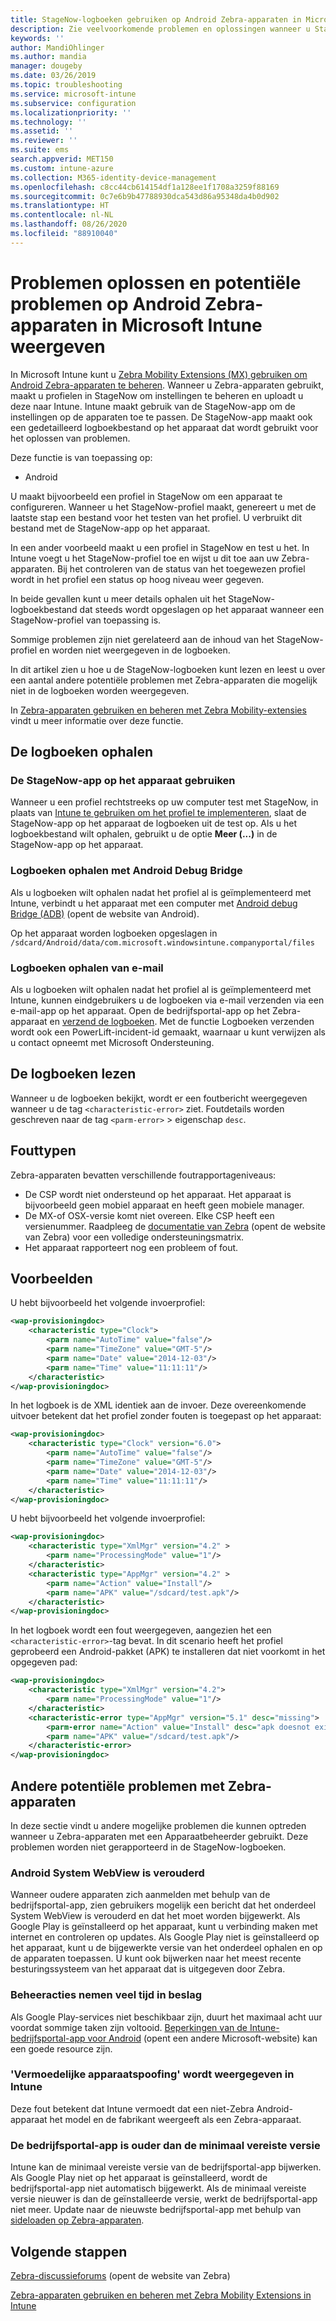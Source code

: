 ```yaml
---
title: StageNow-logboeken gebruiken op Android Zebra-apparaten in Microsoft Intune - Azure | Microsoft Docs
description: Zie veelvoorkomende problemen en oplossingen wanneer u StageNow op Android-apparaten gebruikt met Microsoft Intune. U krijgt ook meer informatie over het ophalen van logboeken en voorbeelden van hoe u de logboeken controleert op succes of fouten.
keywords: ''
author: MandiOhlinger
ms.author: mandia
manager: dougeby
ms.date: 03/26/2019
ms.topic: troubleshooting
ms.service: microsoft-intune
ms.subservice: configuration
ms.localizationpriority: ''
ms.technology: ''
ms.assetid: ''
ms.reviewer: ''
ms.suite: ems
search.appverid: MET150
ms.custom: intune-azure
ms.collection: M365-identity-device-management
ms.openlocfilehash: c8cc44cb614154df1a128ee1f1708a3259f88169
ms.sourcegitcommit: 0c7e6b9b47788930dca543d86a95348da4b0d902
ms.translationtype: HT
ms.contentlocale: nl-NL
ms.lasthandoff: 08/26/2020
ms.locfileid: "88910040"
---
```

# <a name="troubleshoot-and-see-potential-issues-on-android-zebra-devices-in-microsoft-intune"></a>Problemen oplossen en potentiële problemen op Android Zebra-apparaten in Microsoft Intune weergeven



In Microsoft Intune kunt u [Zebra Mobility Extensions (MX) gebruiken om Android Zebra-apparaten te beheren](android-zebra-mx-overview.md). Wanneer u Zebra-apparaten gebruikt, maakt u profielen in StageNow om instellingen te beheren en uploadt u deze naar Intune. Intune maakt gebruik van de StageNow-app om de instellingen op de apparaten toe te passen. De StageNow-app maakt ook een gedetailleerd logboekbestand op het apparaat dat wordt gebruikt voor het oplossen van problemen.

Deze functie is van toepassing op:

- Android

U maakt bijvoorbeeld een profiel in StageNow om een apparaat te configureren. Wanneer u het StageNow-profiel maakt, genereert u met de laatste stap een bestand voor het testen van het profiel. U verbruikt dit bestand met de StageNow-app op het apparaat.

In een ander voorbeeld maakt u een profiel in StageNow en test u het. In Intune voegt u het StageNow-profiel toe en wijst u dit toe aan uw Zebra-apparaten. Bij het controleren van de status van het toegewezen profiel wordt in het profiel een status op hoog niveau weer gegeven.

In beide gevallen kunt u meer details ophalen uit het StageNow-logboekbestand dat steeds wordt opgeslagen op het apparaat wanneer een StageNow-profiel van toepassing is.

Sommige problemen zijn niet gerelateerd aan de inhoud van het StageNow-profiel en worden niet weergegeven in de logboeken.

In dit artikel zien u hoe u de StageNow-logboeken kunt lezen en leest u over een aantal andere potentiële problemen met Zebra-apparaten die mogelijk niet in de logboeken worden weergegeven.

In [Zebra-apparaten gebruiken en beheren met Zebra Mobility-extensies](android-zebra-mx-overview.md) vindt u meer informatie over deze functie.

## <a name="get-the-logs"></a>De logboeken ophalen

### <a name="use-the-stagenow-app-on-the-device"></a>De StageNow-app op het apparaat gebruiken
Wanneer u een profiel rechtstreeks op uw computer test met StageNow, in plaats van [Intune te gebruiken om het profiel te implementeren](android-zebra-mx-overview.md#step-4-create-a-device-management-profile-in-stagenow), slaat de StageNow-app op het apparaat de logboeken uit de test op. Als u het logboekbestand wilt ophalen, gebruikt u de optie **Meer (...)** in de StageNow-app op het apparaat.

### <a name="get-logs-using-android-debug-bridge"></a>Logboeken ophalen met Android Debug Bridge
Als u logboeken wilt ophalen nadat het profiel al is geïmplementeerd met Intune, verbindt u het apparaat met een computer met [Android debug Bridge (ADB)](https://developer.android.com/studio/command-line/adb) (opent de website van Android).

Op het apparaat worden logboeken opgeslagen in `/sdcard/Android/data/com.microsoft.windowsintune.companyportal/files`

### <a name="get-logs-from-email"></a>Logboeken ophalen van e-mail
Als u logboeken wilt ophalen nadat het profiel al is geïmplementeerd met Intune, kunnen eindgebruikers u de logboeken via e-mail verzenden via een e-mail-app op het apparaat. Open de bedrijfsportal-app op het Zebra-apparaat en [verzend de logboeken](../user-help/send-logs-to-your-it-admin-by-email-android.md). Met de functie Logboeken verzenden wordt ook een PowerLift-incident-id gemaakt, waarnaar u kunt verwijzen als u contact opneemt met Microsoft Ondersteuning.

## <a name="read-the-logs"></a>De logboeken lezen

Wanneer u de logboeken bekijkt, wordt er een foutbericht weergegeven wanneer u de tag `<characteristic-error>` ziet. Foutdetails worden geschreven naar de tag `<parm-error>` > eigenschap `desc`.

## <a name="error-types"></a>Fouttypen

Zebra-apparaten bevatten verschillende foutrapportageniveaus:

- De CSP wordt niet ondersteund op het apparaat. Het apparaat is bijvoorbeeld geen mobiel apparaat en heeft geen mobiele manager.
- De MX-of OSX-versie komt niet overeen. Elke CSP heeft een versienummer. Raadpleeg de [documentatie van Zebra](http://techdocs.zebra.com/mx/) (opent de website van Zebra) voor een volledige ondersteuningsmatrix.
- Het apparaat rapporteert nog een probleem of fout.

## <a name="examples"></a>Voorbeelden

U hebt bijvoorbeeld het volgende invoerprofiel:

```xml
<wap-provisioningdoc>
    <characteristic type="Clock">
        <parm name="AutoTime" value="false"/>
        <parm name="TimeZone" value="GMT-5"/>
        <parm name="Date" value="2014-12-03"/>
        <parm name="Time" value="11:11:11"/>
    </characteristic>
</wap-provisioningdoc>
```

In het logboek is de XML identiek aan de invoer. Deze overeenkomende uitvoer betekent dat het profiel zonder fouten is toegepast op het apparaat:

```xml
<wap-provisioningdoc>
    <characteristic type="Clock" version="6.0">
        <parm name="AutoTime" value="false"/>
        <parm name="TimeZone" value="GMT-5"/>
        <parm name="Date" value="2014-12-03"/>
        <parm name="Time" value="11:11:11"/>
    </characteristic>
</wap-provisioningdoc>
```

U hebt bijvoorbeeld het volgende invoerprofiel:

```xml
<wap-provisioningdoc>
    <characteristic type="XmlMgr" version="4.2" >
        <parm name="ProcessingMode" value="1"/>
    </characteristic>
    <characteristic type="AppMgr" version="4.2" >
        <parm name="Action" value="Install"/>
        <parm name="APK" value="/sdcard/test.apk"/>
    </characteristic>
</wap-provisioningdoc>
```

In het logboek wordt een fout weergegeven, aangezien het een `<characteristic-error>`-tag bevat. In dit scenario heeft het profiel geprobeerd een Android-pakket (APK) te installeren dat niet voorkomt in het opgegeven pad:

```xml
<wap-provisioningdoc>
    <characteristic type="XmlMgr" version="4.2">
        <parm name="ProcessingMode" value="1"/>
    </characteristic>
    <characteristic-error type="AppMgr" version="5.1" desc="missing">
        <parm-error name="Action" value="Install" desc="apk doesnot exist in the path"/>
        <parm name="APK" value="/sdcard/test.apk"/>
    </characteristic-error>
</wap-provisioningdoc>
```

## <a name="other-potential-issues-with-zebra-devices"></a>Andere potentiële problemen met Zebra-apparaten

In deze sectie vindt u andere mogelijke problemen die kunnen optreden wanneer u Zebra-apparaten met een Apparaatbeheerder gebruikt. Deze problemen worden niet gerapporteerd in de StageNow-logboeken.

### <a name="android-system-webview-is-out-of-date"></a>Android System WebView is verouderd

Wanneer oudere apparaten zich aanmelden met behulp van de bedrijfsportal-app, zien gebruikers mogelijk een bericht dat het onderdeel System WebView is verouderd en dat het moet worden bijgewerkt. Als Google Play is geïnstalleerd op het apparaat, kunt u verbinding maken met internet en controleren op updates. Als Google Play niet is geïnstalleerd op het apparaat, kunt u de bijgewerkte versie van het onderdeel ophalen en op de apparaten toepassen. U kunt ook bijwerken naar het meest recente besturingssysteem van het apparaat dat is uitgegeven door Zebra.

### <a name="management-actions-take-a-long-time"></a>Beheeracties nemen veel tijd in beslag

Als Google Play-services niet beschikbaar zijn, duurt het maximaal acht uur voordat sommige taken zijn voltooid. [Beperkingen van de Intune-bedrijfsportal-app voor Android](https://support.microsoft.com/help/3211588/limitations-of-intune-company-portal-app-for-android-in-china) (opent een andere Microsoft-website) kan een goede resource zijn.

### <a name="device-spoofing-suspected-shows-in-intune"></a>'Vermoedelijke apparaatspoofing' wordt weergegeven in Intune

Deze fout betekent dat Intune vermoedt dat een niet-Zebra Android-apparaat het model en de fabrikant weergeeft als een Zebra-apparaat.

### <a name="company-portal-app-is-older-than-minimum-required-version"></a>De bedrijfsportal-app is ouder dan de minimaal vereiste versie

Intune kan de minimaal vereiste versie van de bedrijfsportal-app bijwerken. Als Google Play niet op het apparaat is geïnstalleerd, wordt de bedrijfsportal-app niet automatisch bijgewerkt. Als de minimaal vereiste versie nieuwer is dan de geïnstalleerde versie, werkt de bedrijfsportal-app niet meer. Update naar de nieuwste bedrijfsportal-app met behulp van [sideloaden op Zebra-apparaten](android-zebra-mx-overview.md#sideload-the-company-portal-app).

## <a name="next-steps"></a>Volgende stappen

[Zebra-discussieforums](https://developer.zebra.com/community/home/discussions) (opent de website van Zebra)

[Zebra-apparaten gebruiken en beheren met Zebra Mobility Extensions in Intune](android-zebra-mx-overview.md)